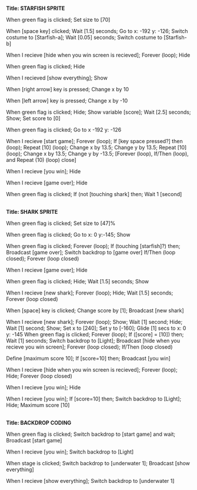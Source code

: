 <br> **Title: STARFISH SPRITE**

When green flag is clicked;
	Set size to [70]

When [space key] clicked;
	Wait [1.5] seconds;
	Go to x: -192 y: -126;
		Switch costume to [Starfish-a];
		Wait [0.05] seconds;
	Switch costume to [Starfish-b]

When I recieve [hide when you win screen is recieved];
	Forever (loop);
	Hide 

When green flag is clicked;
	Hide

When I recieved [show everything]; 
	Show 

When [right arrow] key is pressed; 
	Change x by 10

When [left arrow] key is pressed; 
	Change x by -10

When green flag is clicked;
	Hide;
	Show variable [score];
Wait [2.5] seconds;
Show;
Set score to [0]

When green flag is clicked;
Go to x -192 y: -126

When I recieve [start game];
Forever (loop); 
If [key space pressed?] then (loop); 
Repeat [10] (loop); 
	Change x by 13.5;
	Change y by 13.5;
Repeat [10] (loop); 
	Change x by 13.5;
	Change y by -13.5;
[Forever (loop), If/Then (loop), and Repeat (10) (loop) close]

When I recieve [you win]; 
	Hide

When I recieve [game over];
	Hide

When green flag is clicked;
	If (not [touching shark] then;
	Wait 1 [second] 

<br> **Title: SHARK SPRITE**

When green flag is clicked;
	Set size to [47]%

When green flag is clicked;
	Go to x: 0 y:-145;
	Show

When green flag is clicked;
Forever (loop);
 	If (touching [starfish]?) then;
Broadcast [game over];
	Switch backdrop to [game over]
	If/Then (loop closed);
Forever (loop closed) 

When I recieve [game over];
	Hide 

When green flag is clicked;
	Hide;
Wait [1.5] seconds;
Show

When I recieve [new shark];
Forever (loop);
Hide;
Wait [1.5] seconds;
Forever (loop closed)

When [space] key is clicked;
	Change score by [1];
	Broadcast [new shark]

When I recieve [new shark];
	Forever (loop);
	Show;
Wait [1] second;
	Hide;
Wait [1] second;
Show;
Set x to [240];
Set y to [-160];
Glide [1] secs to x: 0 y: -145
When green flag is clicked;
Forever (loop);
If ([score] =  [10]) then;
Wait [1] seconds;
	Switch backdrop to [Light];
	Broadcast [hide when you recieve you win screen];
Forever (loop closed);
	If/Then (loop closed)

Define [maximum score 10];
	If [score=10] then;
	Broadcast [you win]

When I recieve [hide when you win screen is recieved];
	Forever (loop);
	Hide;
Forever (loop closed)

When I recieve [you win];
Hide

When I recieve [you win];
If [score=10] then;
Switch backdrop to [Light];
Hide;
Maximum score [10]

<br> **Title: BACKDROP CODING**

When green flag is clicked;
	Switch backdrop to [start game] and wait;
	Broadcast [start game]

When I recieve [you win];
	Switch backdrop to [Light]

When stage is clicked; 
	Switch backdrop to [underwater 1];
	Broadcast [show everything]

When I recieve [show everything];
	Switch backdrop to [underwater 1]
